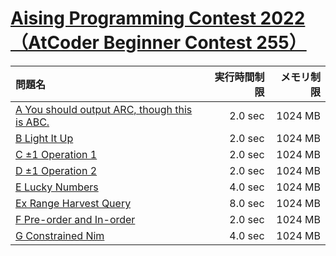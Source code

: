 # [Aising Programming Contest 2022（AtCoder Beginner Contest 255）](https://atcoder.jp/contests/abc255)

問題名 | 実行時間制限 | メモリ制限
:-- | --: | --:
[A You should output ARC, though this is ABC.](https://atcoder.jp/contests/abc255/tasks/abc255_a) | 2.0 sec | 1024 MB
[B Light It Up](https://atcoder.jp/contests/abc255/tasks/abc255_b) | 2.0 sec | 1024 MB
[C ±1 Operation 1](https://atcoder.jp/contests/abc255/tasks/abc255_c) | 2.0 sec | 1024 MB
[D ±1 Operation 2](https://atcoder.jp/contests/abc255/tasks/abc255_d) | 2.0 sec | 1024 MB
[E Lucky Numbers](https://atcoder.jp/contests/abc255/tasks/abc255_e) | 4.0 sec | 1024 MB
[Ex Range Harvest Query](https://atcoder.jp/contests/abc255/tasks/abc255_h) | 8.0 sec | 1024 MB
[F Pre-order and In-order](https://atcoder.jp/contests/abc255/tasks/abc255_f) | 2.0 sec | 1024 MB
[G Constrained Nim](https://atcoder.jp/contests/abc255/tasks/abc255_g) | 4.0 sec | 1024 MB
